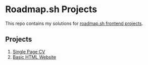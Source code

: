 # Roadmap.sh Projects

This repo contains my solutions for [roadmap.sh frontend projects](https://roadmap.sh).

## Projects

1. [Single Page CV](.Frontend-Projects/01_Single_page_CV/index.html)
2. [Basic HTML Website](.Frontend-Projects/02_Basic_HTML_website/index.html)

